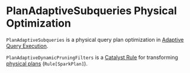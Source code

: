 # PlanAdaptiveSubqueries Physical Optimization

`PlanAdaptiveSubqueries` is a physical query plan optimization in [Adaptive Query Execution](../adaptive-query-execution/index.md).

`PlanAdaptiveDynamicPruningFilters` is a [Catalyst Rule](../catalyst/Rule.md) for transforming [physical plans](../physical-operators/SparkPlan.md) (`Rule[SparkPlan]`).
